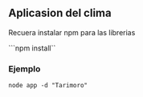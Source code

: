 ## Aplicasion del clima

Recuera instalar npm para las librerias

```npm install``

### Ejemplo

`node app -d "Tarimoro"`